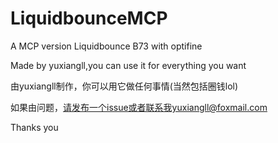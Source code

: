 # LiquidbounceMCP
A MCP version Liquidbounce B73 with optifine


Made by yuxiangll,you can use it for everything you want

由yuxiangll制作，你可以用它做任何事情(当然包括圈钱lol)

如果由问题，请发布一个issue或者联系我yuxiangll@foxmail.com

Thanks you